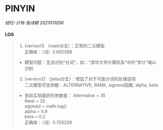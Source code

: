 # PINYIN
*经12-计18 张诗颖 2021011056*

#### LOG
> 1. [verison1] （main分支）：正常的二元模型 \
>   正确率：（词）0.692589 
> + 模型问题：无法识别“分词”，如：“清华大学计算机系”中的“学计”难以识别 
> 2. [version2] （jieba分支）：增加了对于可能分词的处理选项 \
> 二元模型可变参数：ALTERNATIVE, RANK, sigmoid函数, alpha, beta
> + 目前实验最好的参数是：
>   Alternative = 35 \
>   Rank = 25 \
>   sigmoid = math.log() \
>   alpha = 0.9 \
>   beta = 0.2 \
>   正确率：（词）0.705328 